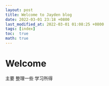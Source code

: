 ```yaml
---
layout: post
title: Welcome to Jayden blog
date: 2022-03-01 23:18 +0800
last_modified_at: 2022-03-01 01:08:25 +0800
tags: [index]
toc:  true
math: true
---
```


# Welcome

主要 整理一些 学习所得


